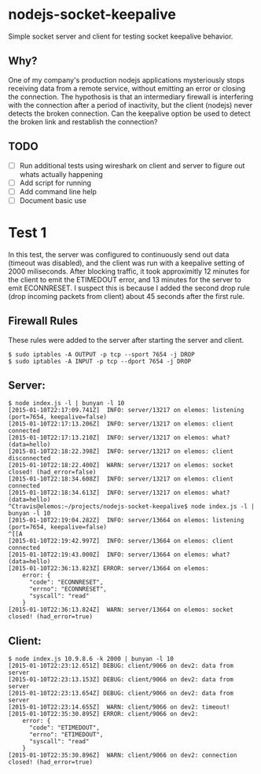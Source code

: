 # nodejs-socket-keepalive

Simple socket server and client for testing socket keepalive behavior.

## Why?

One of my company's production nodejs applications mysteriously stops receiving data from a remote service, without emitting an error or closing the connection.  The hypothosis is that an intermediary firewall is interfering with the connection after a period of inactivity, but the client (nodejs) never detects the broken connection.  Can the keepalive option be used to detect the broken link and restablish the connection?

## TODO

- [ ] Run additional tests using wireshark on client and server to figure out whats actually happening
- [ ] Add script for running
- [ ] Add command line help
- [ ] Document basic use

# Test 1

In this test, the server was configured to continuously send out data (timeout was disabled), and the client was run with a keepalive setting of 2000 miliseconds.  After blocking traffic, it took approximitly 12 minutes for the client to emit the ETIMEDOUT error, and 13 minutes for the server to emit ECONNRESET.  I suspect this is because I added the second drop rule (drop incoming packets from client) about 45 seconds after the first rule.


## Firewall Rules

These rules were added to the server after starting the server and client.

```
$ sudo iptables -A OUTPUT -p tcp --sport 7654 -j DROP
$ sudo iptables -A INPUT -p tcp --dport 7654 -j DROP
```

## Server:

```
$ node index.js -l | bunyan -l 10
[2015-01-10T22:17:09.741Z]  INFO: server/13217 on elemos: listening (port=7654, keepalive=false)
[2015-01-10T22:17:13.206Z]  INFO: server/13217 on elemos: client connected
[2015-01-10T22:17:13.210Z]  INFO: server/13217 on elemos: what? (data=hello)
[2015-01-10T22:18:22.398Z]  INFO: server/13217 on elemos: client disconnected
[2015-01-10T22:18:22.400Z]  WARN: server/13217 on elemos: socket closed! (had_error=false)
[2015-01-10T22:18:34.608Z]  INFO: server/13217 on elemos: client connected
[2015-01-10T22:18:34.613Z]  INFO: server/13217 on elemos: what? (data=hello)
^Ctravis@elemos:~/projects/nodejs-socket-keepalive$ node index.js -l | bunyan -l 10
[2015-01-10T22:19:04.282Z]  INFO: server/13664 on elemos: listening (port=7654, keepalive=false)
^[[A
[2015-01-10T22:19:42.997Z]  INFO: server/13664 on elemos: client connected
[2015-01-10T22:19:43.000Z]  INFO: server/13664 on elemos: what? (data=hello)
[2015-01-10T22:36:13.823Z] ERROR: server/13664 on elemos: 
    error: {
      "code": "ECONNRESET",
      "errno": "ECONNRESET",
      "syscall": "read"
    }
[2015-01-10T22:36:13.824Z]  WARN: server/13664 on elemos: socket closed! (had_error=true)
```

## Client:

```
$ node index.js 10.9.8.6 -k 2000 | bunyan -l 10
[2015-01-10T22:23:12.651Z] DEBUG: client/9066 on dev2: data from server
[2015-01-10T22:23:13.153Z] DEBUG: client/9066 on dev2: data from server
[2015-01-10T22:23:13.654Z] DEBUG: client/9066 on dev2: data from server
[2015-01-10T22:23:14.655Z]  WARN: client/9066 on dev2: timeout!
[2015-01-10T22:35:30.895Z] ERROR: client/9066 on dev2: 
    error: {
      "code": "ETIMEDOUT",
      "errno": "ETIMEDOUT",
      "syscall": "read"
    }
[2015-01-10T22:35:30.896Z]  WARN: client/9066 on dev2: connection closed! (had_error=true)
```
